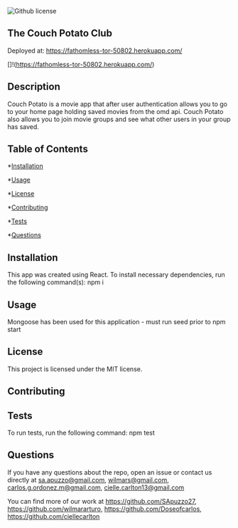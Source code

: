 
  ![Github license](https://img.shields.io/badge/license-MIT-blue.svg)
  
  ## The Couch Potato Club  


  Deployed at: https://fathomless-tor-50802.herokuapp.com/

[]!(https://fathomless-tor-50802.herokuapp.com/)

  ## Description 
  Couch Potato is a movie app that after user authentication allows you to go to your home page holding saved movies from the omd api. Couch Potato also allows you to join movie groups and see what other users in your group has saved. 

  ## Table of Contents
 *[Installation](#installation)
  
 *[Usage](#usage)
   
 *[License](#license) 
 
 *[Contributing](#contributing)
  
 *[Tests](#tests)
  
 *[Questions](#questions)

  ## Installation
  This app was created using React. 
  To install necessary dependencies, run the following command(s): npm i 


  ## Usage 
  Mongoose has been used for this application - must run seed prior to npm start

## License
      
  This project is licensed under the MIT license. 

  ## Contributing
  

  ## Tests 

  To run tests, run the following command: npm test


  ## Questions 
  If you have any questions about the repo, open an issue or contact us directly at sa.apuzzo@gmail.com, wilmars@gmail.com, carlos.g.ordonez.m@gmail.com, cielle.carlton13@gmail.com  
  
  You can find more of our work at https://github.com/SApuzzo27, https://github.com/wilmararturo, https://github.com/Doseofcarlos, https://github.com/ciellecarlton

